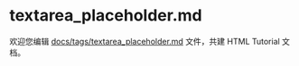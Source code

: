 textarea_placeholder.md
===

欢迎您编辑 <a target="__blank" href="https://github.com/jaywcjlove/html-tutorial/blob/master/docs/tags/textarea_placeholder.md">docs/tags/textarea_placeholder.md</a> 文件，共建 HTML Tutorial 文档。